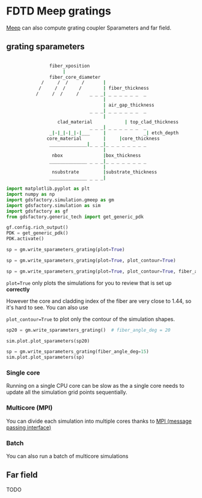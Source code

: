<!-- #region -->
# FDTD Meep gratings

[Meep](https://meep.readthedocs.io/en/latest/) can also compute grating coupler Sparameters and far field.


## grating sparameters

```bash

                fiber_xposition
                     |
                fiber_core_diameter
             /     /  /     /       |
            /     /  /     /        | fiber_thickness
           /     /  /     /    _ _ _| _ _ _ _ _ _  _
                                    |
                                    | air_gap_thickness
                               _ _ _| _ _ _ _ _ _  _
                                    |
                   clad_material            | top_clad_thickness
                               _ _ _| _ _ _ _ _ _  _
                _|-|_|-|_|-|___     |              _| etch_depth
               core_material        |     |core_thickness
                ______________|_ _ _|_ _ _ _ _ _ _ _
                                    |
                 nbox               |box_thickness
                ______________ _ _ _|_ _ _ _ _ _ _ _
                                    |
                 nsubstrate         |substrate_thickness
                ______________ _ _ _|


```
<!-- #endregion -->

```python
import matplotlib.pyplot as plt
import numpy as np
import gdsfactory.simulation.gmeep as gm
import gdsfactory.simulation as sim
import gdsfactory as gf
from gdsfactory.generic_tech import get_generic_pdk

gf.config.rich_output()
PDK = get_generic_pdk()
PDK.activate()
```

```python
sp = gm.write_sparameters_grating(plot=True)
```

```python
sp = gm.write_sparameters_grating(plot=True, plot_contour=True)
```

```python
sp = gm.write_sparameters_grating(plot=True, plot_contour=True, fiber_angle_deg=45)
```

`plot=True` only plots the simulations for you to review that is set up **correctly**

However the core and cladding index of the fiber are very close to 1.44, so it's hard to see. You can also use

`plot_contour=True` to plot only the contour of the simulation shapes.

```python
sp20 = gm.write_sparameters_grating()  # fiber_angle_deg = 20
```

```python
sim.plot.plot_sparameters(sp20)
```

```python
sp = gm.write_sparameters_grating(fiber_angle_deg=15)
sim.plot.plot_sparameters(sp)
```

### Single core

Running on a single CPU core can be slow as the a single core needs to update all the simulation grid points sequentially.

### Multicore (MPI)

You can divide each simulation into multiple cores thanks to [MPI (message passing interface)](https://en.wikipedia.org/wiki/Message_Passing_Interface)



### Batch

You can also run a batch of multicore simulations


## Far field

TODO
